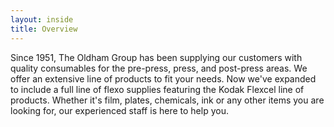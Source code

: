 ```yaml
---
layout: inside
title: Overview
---
```

Since 1951, The Oldham Group has been supplying our customers with quality consumables for the pre-press, press, and post-press areas. We offer an extensive line of products to fit your needs. Now we've expanded to include a full line of flexo supplies featuring the Kodak Flexcel line of products. Whether it's film, plates, chemicals, ink or any other items you are looking for, our experienced staff is here to help you.
